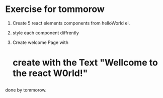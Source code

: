 # Exercise for tommorow


1. Create 5 react elements components from helloWorld el.

2. style each component diffrently

3. Create welcome Page with <h1>
create with the Text "Wellcome to the react W0rld!"

done by tommorow.
